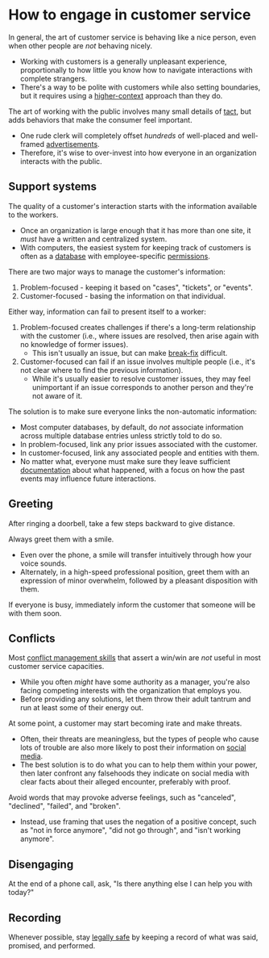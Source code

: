 
# How to engage in customer service

In general, the art of customer service is behaving like a nice person, even when other people are *not* behaving nicely.

- Working with customers is a generally unpleasant experience, proportionally to how little you know how to navigate interactions with complete strangers.
- There's a way to be polite with customers while also setting boundaries, but it requires using a [higher-context](culture.md) approach than they do.

The art of working with the public involves many small details of [tact](people-3_boundaries.md), but adds behaviors that make the consumer feel important.

- One rude clerk will completely offset *hundreds* of well-placed and well-framed [advertisements](marketing.md).
- Therefore, it's wise to over-invest into how everyone in an organization interacts with the public.

## Support systems

The quality of a customer's interaction starts with the information available to the workers.

- Once an organization is large enough that it has more than one site, it *must* have a written and centralized system.
- With computers, the easiest system for keeping track of customers is often as a [database](database.md) with employee-specific [permissions](computers-cysec-authentication.md).

There are two major ways to manage the customer's information:

1. Problem-focused - keeping it based on "cases", "tickets", or "events".
2. Customer-focused - basing the information on that individual.

Either way, information can fail to present itself to a worker:

1. Problem-focused creates challenges if there's a long-term relationship with the customer (i.e., where issues are resolved, then arise again with no knowledge of former issues).
   - This isn't usually an issue, but can make [break-fix](fix.md) difficult.
2. Customer-focused can fail if an issue involves multiple people (i.e., it's not clear where to find the previous information).
   - While it's usually easier to resolve customer issues, they may feel unimportant if an issue corresponds to another person and they're not aware of it.

The solution is to make sure everyone links the non-automatic information:

- Most computer databases, by default, do *not* associate information across multiple database entries unless strictly told to do so.
- In problem-focused, link any prior issues associated with the customer.
- In customer-focused, link any associated people and entities with them.
- No matter what, everyone must make sure they leave sufficient [documentation](language-writing-documentation.md) about what happened, with a focus on how the past events may influence future interactions.

## Greeting

After ringing a doorbell, take a few steps backward to give distance.

Always greet them with a smile.

- Even over the phone, a smile will transfer intuitively through how your voice sounds.
- Alternately, in a high-speed professional position, greet them with an expression of minor overwhelm, followed by a pleasant disposition with them.

If everyone is busy, immediately inform the customer that someone will be with them soon.

## Conflicts

Most [conflict management skills](people-5_conflicts.md) that assert a win/win are *not* useful in most customer service capacities.

- While you often *might* have some authority as a manager, you're also facing competing interests with the organization that employs you.
- Before providing any solutions, let them throw their adult tantrum and run at least some of their energy out.

At some point, a customer may start becoming irate and make threats.

- Often, their threats are meaningless, but the types of people who cause lots of trouble are also more likely to post their information on [social media](networks-social.md).
- The best solution is to do what you can to help them within your power, then later confront any falsehoods they indicate on social media with clear facts about their alleged encounter, preferably with proof.

Avoid words that may provoke adverse feelings, such as "canceled", "declined", "failed", and "broken".

- Instead, use framing that uses the negation of a positive concept, such as "not in force anymore", "did not go through", and "isn't working anymore".

## Disengaging

At the end of a phone call, ask, "Is there anything else I can help you with today?"

## Recording

Whenever possible, stay [legally safe](legal-safety.md) by keeping a record of what was said, promised, and performed.
